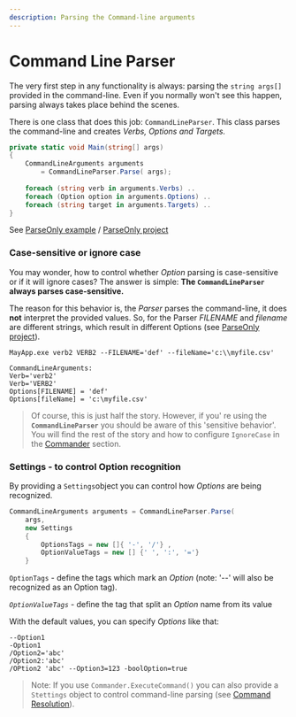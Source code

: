 ```yaml
---
description: Parsing the Command-line arguments
---
```


# Command Line Parser

The very first step in any functionality is always: parsing the `string args[]` provided in the command-line. Even if you normally won't see this happen, parsing always takes place behind the scenes.

There is one class that does this job: `CommandLineParser`. This class parses the command-line and creates _Verbs, Options and Targets._

```csharp
private static void Main(string[] args)
{
    CommandLineArguments arguments 
        = CommandLineParser.Parse( args);
    
    foreach (string verb in arguments.Verbs) ..
    foreach (Option option in arguments.Options) ..
    foreach (string target in arguments.Targets) ..
}
```

See [ParseOnly example](https://github.com/msc4266/CLArgs/blob/master/samples/Sample00.ParseOnly/Program.cs) / [ParseOnly project](https://github.com/msc4266/CLArgs/blob/master/samples/Sample00.ParseOnly)

### Case-sensitive or ignore case

You may wonder, how to control whether _Option_ parsing is case-sensitive or if it will ignore cases? The answer is simple: **The `CommandLineParser` always parses case-sensitive.** 

The reason for this behavior is, the _Parser_ parses the command-line, it does **not** interpret the provided values. So, for the Parser _FILENAME_ and _filename_ are different strings, which result in different Options \(see [ParseOnly project](https://github.com/msc4266/CLArgs/blob/master/samples/Sample00.ParseOnly)\).

```text
MayApp.exe verb2 VERB2 --FILENAME='def' --fileName='c:\\myfile.csv'

CommandLineArguments:
Verb='verb2'
Verb='VERB2'
Options[FILENAME] = 'def'
Options[fileName] = 'c:\myfile.csv'
```

> Of course, this is just half the story. However, if you' re using the **`CommandLineParser`** you should be aware of this 'sensitive behavior'. You will find the rest of the story and how to configure `IgnoreCase` in the [Commander](../the-commander/) section.

### Settings - to control Option recognition

By providing a `Settings`object you can control how _Options_ are being recognized. 

```csharp
CommandLineArguments arguments = CommandLineParser.Parse( 
    args,
    new Settings
    {
        OptionsTags = new []{ '-', '/'} ,
        OptionValueTags = new [] {' ', ':', '='}
    }
```

`OptionTags` - define the tags which mark an _Option_ \(note: '--' will also be recognized as an Option tag\).

_`OptionValueTags` -_  define the tag that split an _Option_ name from its value

With the default values, you can specify _Options_ like that:

```text
--Option1
-Option1
/Option2='abc'
/Option2:'abc'
/OPtion2 'abc' --Option3=123 -boolOption=true
```

> Note: If you use `Commander.ExecuteCommand()` you can also provide a `Stettings` object to control command-line parsing \(see [Command Resolution](../command-resolution/)\).

